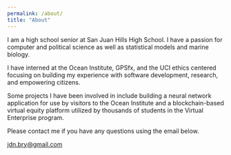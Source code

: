 ```yaml
---
permalink: /about/
title: "About"
---
```


I am a high school senior at San Juan Hills High School.  I have a passion for computer and political science as well as statistical models and marine biology.

I have interned at the Ocean Institute, GPSfx, and the UCI ethics centered focusing on building my experience with software development, research, and empowering citizens.  

Some projects I have been involved in include building a neural network application for use by visitors to the Ocean Institute and a blockchain-based virtual equity platform utilized by thousands of students in the Virtual Enterprise program.

Please contact me if you have any questions using the email below.

jdn.bry@gmail.com
